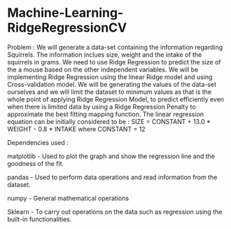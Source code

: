 # Machine-Learning-RidgeRegressionCV

Problem : We will generate a data-set containing the information regarding Squirrels. The information inclues size, weight and the intake of the squirrels in grams. We need to use Ridge Regression to predict the size of the a mouse based on the other independent variables. We will be implementing Ridge Regression using the linear Ridge model and using Cross-validation model. We will be generating the values of the data-set ourselves and we will limit the dataset to minimum values as that is the whole point of applying Ridge Regression Model, to predict efficiently even when there is limited data by using a Ridge Regression Penalty to approximate the best fitting mapping function.
The linear regression equation can be initially considered to be :
SIZE = CONSTANT + 13.0 * WEIGHT - 0.8 * INTAKE
where CONSTANT = 12

Dependencies used :

matplotlib - Used to plot the graph and show the regression line and the goodness of the fit.

pandas - Used to perform data operations and read information from the dataset.

numpy - General mathematical operations

Sklearn - To carry out operations on the data such as regression using the built-in functionalities.
